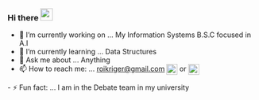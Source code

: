 ### Hi there <img src="https://media.giphy.com/media/hvRJCLFzcasrR4ia7z/giphy.gif" width="25px"/>

- 🔭 I’m currently working on ... My Information Systems B.S.C focused in A.I
- 🌱 I’m currently learning ...    Data Structures
- 💬 Ask me about ... Anything
- 📫 How to reach me: ... roikriger@gmail.com
  <img align="center" alt="RoiKriger's gmail" width="22px" src="https://cdn.jsdelivr.net/npm/simple-icons@v3/icons/gmail.svg" /></a> or <a href="https://www.linkedin.com/in/roei-kriger-ba8b6b1ab/">
  <img align="center" alt="RoiKriger's LinkdeIN" width="22px" src="https://cdn.jsdelivr.net/npm/simple-icons@v3/icons/linkedin.svg" />
</a>
- ⚡ Fun fact: ... I am in the Debate team in my university
